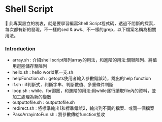 # Shell Script

:pencil: 此專案設立的初衷，就是要學習編寫Shell Script程式碼，透過不間斷的探索，每次都有新的發現，不一樣的sed & awk、不一樣的grep，以下檔案名稱為相關用法。

### Introduction
* array.sh              : 介紹shell script陣列array的用法，和進階的用法:關聯陣列、將值用迴圈儲存至陣列
* hello.sh              : hello world第一支.sh
* helpFunction.sh       : getopts使用者輸入參數錯誤時，跳出的help function
* if.sh                 : if判斷式，判斷字串、判斷數值、多重條件判斷
* loop.sh               : while、for迴圈，和進階的用法:用while逐行讀取file內的資料，並加工處理為新的變數
* outputtofile.sh       : outputtofile.sh
* redirect.sh           : 將標準輸出1和標準錯誤2，輸出到不同的檔案、或同一個檔案
* PassArrayintoFun.sh   : 將參數傳給function接收


